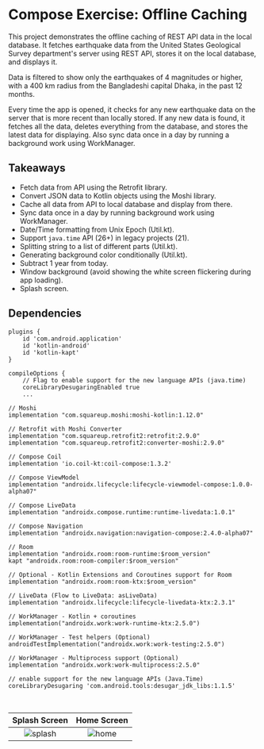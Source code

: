 # Compose Exercise: Offline Caching
This project demonstrates the offline caching of REST API data in the local database. It fetches earthquake data from the United States Geological Survey department's server using REST API, stores it on the local database, and displays it. 

Data is filtered to show only the earthquakes of 4 magnitudes or higher, with a 400 km radius from the Bangladeshi capital Dhaka, in the past 12 months. 

Every time the app is opened, it checks for any new earthquake data on the server that is more recent than locally stored. If any new data is found, it fetches all the data, deletes everything from the database, and stores the latest data for displaying. Also sync data once in a day by running a background work using WorkManager.

## Takeaways
- Fetch data from API using the Retrofit library.
- Convert JSON data to Kotlin objects using the Moshi library.
- Cache all data from API to local database and display from there.
- Sync data once in a day by running background work using WorkManager.
- Date/Time formatting from Unix Epoch (Util.kt).
- Support `java.time` API (26+) in legacy projects (21).
- Splitting string to a list of different parts (Util.kt).
- Generating background color conditionally (Util.kt).
- Subtract 1 year from today.
- Window background (avoid showing the white screen flickering during app loading).
- Splash screen.

## Dependencies
```
plugins {
    id 'com.android.application'
    id 'kotlin-android'
    id 'kotlin-kapt'
}
```

```
compileOptions {
    // Flag to enable support for the new language APIs (java.time)
    coreLibraryDesugaringEnabled true
    ...
```

```
// Moshi
implementation "com.squareup.moshi:moshi-kotlin:1.12.0"

// Retrofit with Moshi Converter
implementation "com.squareup.retrofit2:retrofit:2.9.0"
implementation "com.squareup.retrofit2:converter-moshi:2.9.0"

// Compose Coil
implementation 'io.coil-kt:coil-compose:1.3.2'

// Compose ViewModel
implementation "androidx.lifecycle:lifecycle-viewmodel-compose:1.0.0-alpha07"

// Compose LiveData
implementation "androidx.compose.runtime:runtime-livedata:1.0.1"

// Compose Navigation
implementation "androidx.navigation:navigation-compose:2.4.0-alpha07"

// Room
implementation "androidx.room:room-runtime:$room_version"
kapt "androidx.room:room-compiler:$room_version"

// Optional - Kotlin Extensions and Coroutines support for Room
implementation "androidx.room:room-ktx:$room_version"

// LiveData (Flow to LiveData: asLiveData)
implementation "androidx.lifecycle:lifecycle-livedata-ktx:2.3.1"

// WorkManager - Kotlin + coroutines
implementation("androidx.work:work-runtime-ktx:2.5.0")

// WorkManager - Test helpers (Optional)
androidTestImplementation("androidx.work:work-testing:2.5.0")

// WorkManager - Multiprocess support (Optional)
implementation "androidx.work:work-multiprocess:2.5.0"

// enable support for the new language APIs (Java.Time)
coreLibraryDesugaring 'com.android.tools:desugar_jdk_libs:1.1.5'
```
<br />

|  Splash Screen | Home Screen |
| :---: | :---: |
| ![splash](https://user-images.githubusercontent.com/67064997/131287985-d44b5104-80ee-40b8-b662-690e9aaff9f0.png) | ![home](https://user-images.githubusercontent.com/67064997/131287982-22f30009-7d1b-4e13-99a6-9513f3dcee38.png) |
